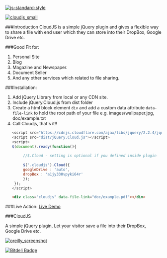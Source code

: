 [![js-standard-style](https://img.shields.io/badge/code%20style-standard-brightgreen.svg?style=flat)](https://github.com/feross/standard)


[![cloudjs_small](https://cloud.githubusercontent.com/assets/7023876/12836797/32e88944-cbe6-11e5-95d2-6d5cfad8d085.png)](https://webmechanicx.github.io/CloudJS/)

###Introduction
CloudJS is a simple jQuery plugin and gives a flexible way to share a file with end user which they can store into their DropBox, Google Drive etc.


###Good Fit for:
1. Personal Site
2. Blog
3. Magazine and Newspaper.
4. Document Seller
5. And any other services which related to file sharing.


###Installation:
1. Add jQuery Library from local or any CDN site.
2. Include jQuery.Cloud.js from dist folder
3. Create a html block element `div` and add a custom data attribute `data-file-link` to hold the root path of your file e.g. images/wallpaper.jpg, doc/example.txt
4. Call Cloudjs, that's it!!


```javascript
   <script src="https://cdnjs.cloudflare.com/ajax/libs/jquery/2.2.4/jquery.min.js"></script>
   <script src="dist/jQuery.Cloud.js"></script>
   <script>
   $(document).ready(function(){
   		
   		//$.Cloud - setting is optional if you defined inside plugin
		
		$('.cloudjs').Cloud({
		googleDrive : 'auto',
		dropBox : 'a1jy330vpyki64r'
		});
	});
   </script>
```


```html
   <div class="cloudjs" data-file-link="doc/example.pdf"></div>

```


###Live Action:
<a href="https://webmechanicx.github.io/CloudJS/" target="_blank">Live Demo</a>


###CloudJS

A simple jQuery plugin, Let your visitor save a file into their DropBox, Google Drive etc.

[![oreilly_screenshot](https://cloud.githubusercontent.com/assets/7023876/12835170/03d9f920-cbd8-11e5-861c-b255209cdb2c.jpg)](http://www.oreilly.com)

[![Bitdeli Badge](https://d2weczhvl823v0.cloudfront.net/webmechanicx/cloudjs/trend.png)](https://bitdeli.com/free "Bitdeli Badge")

